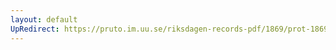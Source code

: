 ```yaml
---
layout: default
UpRedirect: https://pruto.im.uu.se/riksdagen-records-pdf/1869/prot-1869--fk--203/prot-1869--fk--203_000.pdf
---
```

